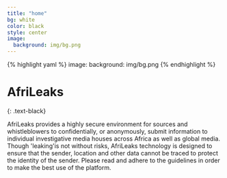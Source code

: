 ```yaml
---
title: "home"
bg: white
color: black
style: center
image:
  background: img/bg.png
---
```


{% highlight yaml %}
image:
  background: img/bg.png
{% endhighlight %}

# AfriLeaks
{: .text-black}


AfriLeaks provides a highly secure environment for sources and whistleblowers to confidentially, or anonymously, submit information to individual investigative media houses across Africa as well as global media. Though 'leaking'is not without risks, AfriLeaks technology is designed to ensure that the sender, location and other data cannot be traced to protect the identity of the sender. Please read and adhere to the guidelines in order to make the best use of the platform.